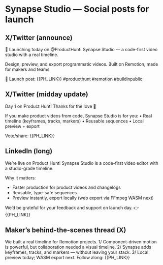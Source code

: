 # Synapse Studio — Social posts for launch

## X/Twitter (announce)

🚀 Launching today on @ProductHunt: Synapse Studio — a code-first video studio with a real timeline.

Design, preview, and export programmatic videos. Built on Remotion, made for makers and teams.

🔗 Launch post: {{PH_LINK}}
#producthunt #remotion #buildinpublic

## X/Twitter (midday update)

Day 1 on Product Hunt! Thanks for the love 💜

If you make product videos from code, Synapse Studio is for you:
• Real timeline (keyframes, tracks, markers)
• Reusable sequences
• Local preview + export

Vote/share: {{PH_LINK}}

## LinkedIn (long)

We’re live on Product Hunt! Synapse Studio is a code-first video editor with a studio-grade timeline.

Why it matters:

- Faster production for product videos and changelogs
- Reusable, type-safe sequences
- Preview instantly, export locally (web export via FFmpeg WASM next)

We’d be grateful for your feedback and support on launch day.
👉 {{PH_LINK}}

## Maker’s behind-the-scenes thread (X)

We built a real timeline for Remotion projects.
1/ Component-driven motion is powerful, but collaboration needed a visual timeline.
2/ Synapse adds keyframes, tracks, and markers — without leaving your stack.
3/ Local preview today; WASM export next.
Follow along: {{PH_LINK}}
